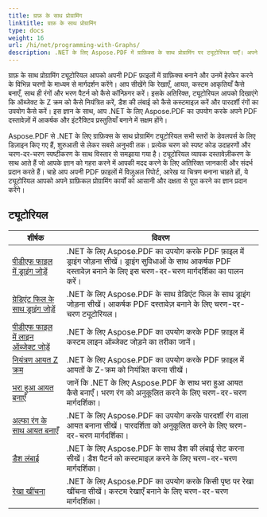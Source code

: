 ```yaml
---
title: ग्राफ़ के साथ प्रोग्रामिंग
linktitle: ग्राफ़ के साथ प्रोग्रामिंग
type: docs
weight: 16
url: /hi/net/programming-with-Graphs/
description: .NET के लिए Aspose.PDF में ग्राफ़िक्स के साथ प्रोग्रामिंग पर ट्यूटोरियल पाएँ। अपने PDF दस्तावेज़ों में ग्राफ़िक्स बनाने और उन्हें कस्टमाइज़ करने का तरीका जानें।
---
```

ग्राफ़ के साथ प्रोग्रामिंग ट्यूटोरियल आपको अपनी PDF फ़ाइलों में ग्राफ़िक्स बनाने और उनमें हेरफेर करने के विभिन्न चरणों के माध्यम से मार्गदर्शन करेंगे। आप सीखेंगे कि रेखाएँ, आयत, कस्टम आकृतियाँ कैसे बनाएँ, साथ ही रंगों और भरण पैटर्न को कैसे कॉन्फ़िगर करें। इसके अतिरिक्त, ट्यूटोरियल आपको दिखाएंगे कि ऑब्जेक्ट के Z क्रम को कैसे नियंत्रित करें, डैश की लंबाई को कैसे कस्टमाइज़ करें और पारदर्शी रंगों का उपयोग कैसे करें। इस ज्ञान के साथ, आप .NET के लिए Aspose.PDF का उपयोग करके अपने PDF दस्तावेज़ों में आकर्षक और इंटरैक्टिव प्रस्तुतियाँ बनाने में सक्षम होंगे।

Aspose.PDF से .NET के लिए ग्राफ़िक्स के साथ प्रोग्रामिंग ट्यूटोरियल सभी स्तरों के डेवलपर्स के लिए डिज़ाइन किए गए हैं, शुरुआती से लेकर सबसे अनुभवी तक। प्रत्येक चरण को स्पष्ट कोड उदाहरणों और चरण-दर-चरण स्पष्टीकरण के साथ विस्तार से समझाया गया है। ट्यूटोरियल व्यापक दस्तावेज़ीकरण के साथ आते हैं जो आपके ज्ञान को गहरा करने में आपकी मदद करने के लिए अतिरिक्त जानकारी और संदर्भ प्रदान करते हैं। चाहे आप अपनी PDF फ़ाइलों में विज़ुअल रिपोर्ट, आरेख या चित्रण बनाना चाहते हों, ये ट्यूटोरियल आपको अपने ग्राफ़िकल प्रोग्रामिंग कार्यों को आसानी और दक्षता से पूरा करने का ज्ञान प्रदान करेंगे।

## ट्यूटोरियल
| शीर्षक | विवरण |
| --- | --- | 
| [पीडीएफ फाइल में ड्राइंग जोड़ें](./add-drawing/) | .NET के लिए Aspose.PDF का उपयोग करके PDF फ़ाइल में ड्राइंग जोड़ना सीखें। ड्राइंग सुविधाओं के साथ आकर्षक PDF दस्तावेज़ बनाने के लिए इस चरण-दर-चरण मार्गदर्शिका का पालन करें। |  
| [ग्रेडिएंट फिल के साथ ड्राइंग जोड़ें](./add-drawing-with-gradient-fill/) | .NET के लिए Aspose.PDF के साथ ग्रेडिएंट फिल के साथ ड्राइंग जोड़ना सीखें। आकर्षक PDF दस्तावेज़ बनाने के लिए चरण-दर-चरण ट्यूटोरियल। |  
| [पीडीएफ फाइल में लाइन ऑब्जेक्ट जोड़ें](./add-line-object/) | .NET के लिए Aspose.PDF का उपयोग करके PDF फ़ाइल में कस्टम लाइन ऑब्जेक्ट जोड़ने का तरीका जानें। |  
| [नियंत्रण आयत Z क्रम](./control-rectangle-z-order/) | .NET के लिए Aspose.PDF का उपयोग करके PDF फ़ाइल में आयतों के Z-क्रम को नियंत्रित करना सीखें।  |  
| [भरा हुआ आयत बनाएँ](./create-filled-rectangle/) | जानें कि .NET के लिए Aspose.PDF के साथ भरा हुआ आयत कैसे बनाएँ। भरण रंग को अनुकूलित करने के लिए चरण-दर-चरण मार्गदर्शिका। |  
| [अल्फा रंग के साथ आयत बनाएँ](./create-rectangle-with-alpha-color/) | .NET के लिए Aspose.PDF का उपयोग करके पारदर्शी रंग वाला आयत बनाना सीखें। पारदर्शिता को अनुकूलित करने के लिए चरण-दर-चरण मार्गदर्शिका। |  
| [डैश लंबाई](./dash-length/) | .NET के लिए Aspose.PDF के साथ डैश की लंबाई सेट करना सीखें। डैश पैटर्न को कस्टमाइज़ करने के लिए चरण-दर-चरण मार्गदर्शिका। |  
| [रेखा खींचना](./drawing-line/) | .NET के लिए Aspose.PDF का उपयोग करके किसी पृष्ठ पर रेखा खींचना सीखें। कस्टम रेखाएँ बनाने के लिए चरण-दर-चरण मार्गदर्शिका। |  